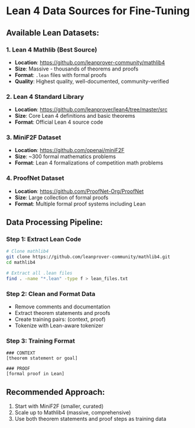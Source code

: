 # Lean 4 Data Sources for Fine-Tuning

## **Available Lean Datasets:**

### 1. **Lean 4 Mathlib** (Best Source)
- **Location**: https://github.com/leanprover-community/mathlib4
- **Size**: Massive - thousands of theorems and proofs
- **Format**: `.lean` files with formal proofs
- **Quality**: Highest quality, well-documented, community-verified

### 2. **Lean 4 Standard Library**
- **Location**: https://github.com/leanprover/lean4/tree/master/src
- **Size**: Core Lean 4 definitions and basic theorems
- **Format**: Official Lean 4 source code

### 3. **MiniF2F Dataset**
- **Location**: https://github.com/openai/miniF2F
- **Size**: ~300 formal mathematics problems
- **Format**: Lean 4 formalizations of competition math problems

### 4. **ProofNet Dataset**
- **Location**: https://github.com/ProofNet-Org/ProofNet
- **Size**: Large collection of formal proofs
- **Format**: Multiple formal proof systems including Lean

## **Data Processing Pipeline:**

### Step 1: Extract Lean Code
```bash
# Clone mathlib4
git clone https://github.com/leanprover-community/mathlib4.git
cd mathlib4

# Extract all .lean files
find . -name "*.lean" -type f > lean_files.txt
```

### Step 2: Clean and Format Data
- Remove comments and documentation
- Extract theorem statements and proofs
- Create training pairs: (context, proof)
- Tokenize with Lean-aware tokenizer

### Step 3: Training Format
```
### CONTEXT
[theorem statement or goal]

### PROOF
[formal proof in Lean]
```

## **Recommended Approach:**
1. Start with MiniF2F (smaller, curated)
2. Scale up to Mathlib4 (massive, comprehensive)
3. Use both theorem statements and proof steps as training data

